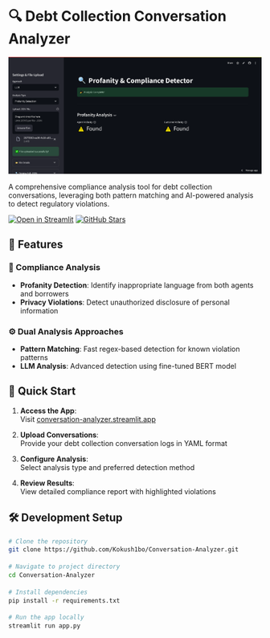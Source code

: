 # 🔍 Debt Collection Conversation Analyzer

![App Screenshot](assets/app_screen.png)  

A comprehensive compliance analysis tool for debt collection conversations, leveraging both pattern matching and AI-powered analysis to detect regulatory violations.

[![Open in Streamlit](https://static.streamlit.io/badges/streamlit_badge_black_white.svg)](https://conversation-analyzer.streamlit.app/)
[![GitHub Stars](https://img.shields.io/github/stars/Kokush1bo/Conversation-Analyzer?style=social)](https://github.com/Kokush1bo/Conversation-Analyzer)

## 📌 Features

### 🔎 Compliance Analysis
- **Profanity Detection**: Identify inappropriate language from both agents and borrowers
- **Privacy Violations**: Detect unauthorized disclosure of personal information

### ⚙️ Dual Analysis Approaches
- **Pattern Matching**: Fast regex-based detection for known violation patterns
- **LLM Analysis**: Advanced detection using fine-tuned BERT model

## 🚀 Quick Start

1. **Access the App**:  
   Visit [conversation-analyzer.streamlit.app](https://conversation-analyzer.streamlit.app/)

2. **Upload Conversations**:  
   Provide your debt collection conversation logs in YAML format

3. **Configure Analysis**:  
   Select analysis type and preferred detection method

4. **Review Results**:  
   View detailed compliance report with highlighted violations

## 🛠️ Development Setup

```bash
# Clone the repository
git clone https://github.com/Kokush1bo/Conversation-Analyzer.git

# Navigate to project directory
cd Conversation-Analyzer

# Install dependencies
pip install -r requirements.txt

# Run the app locally
streamlit run app.py